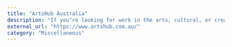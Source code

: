 ```yaml
---
title: "ArtsHub Australia"
description: "If you’re looking for work in the arts, cultural, or creative industries."
external_url: "https://www.artshub.com.au/"
category: "Miscellaneous"
---
```

